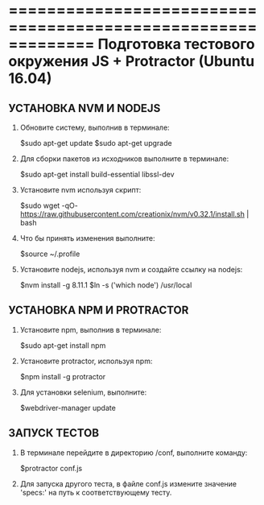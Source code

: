 =============================================================
Подготовка тестового окружения JS + Protractor (Ubuntu 16.04) 
=============================================================


УСТАНОВКА NVM И NODEJS 
----------------------
1. Обновите систему, выполнив в терминале:

	$sudo apt-get update
	$sudo apt-get upgrade

2. Для сборки пакетов из исходников выполните в терминале:

	$sudo apt-get install build-essential libssl-dev

3. Установите nvm используя скрипт:

	$sudo wget -qO- https://raw.githubusercontent.com/creationix/nvm/v0.32.1/install.sh | bash

4. Что бы принять изменения выполните:

	$source ~/.profile

5. Установите nodejs, используя nvm и создайте ссылку на nodejs:

	$nvm install -g 8.11.1 
	$ln -s ('which node') /usr/local


УСТАНОВКА NPM И PROTRACTOR
--------------------------
1. Установите npm, выполнив в терминале:
	
	$sudo apt-get install npm

2. Установите protractor, используя npm:

	$npm install -g protractor

3. Для установки selenium, выполните:

	$webdriver-manager update


ЗАПУСК ТЕСТОВ
-------------
1. В терминале перейдите в директорию /conf, выполните команду:

	$protractor conf.js

2. Для запуска другого теста, в файле conf.js измените значение 'specs:' на путь к соответствующему тесту.
	
